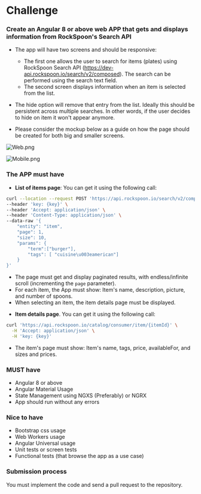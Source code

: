 # Challenge


### Create an Angular 8 or above web APP that gets and displays information from RockSpoon's Search API

- The app will have two screens and should be responsive:
  - The first one allows the user to search for items (plates) using RockSpoon Search API (https://dev-api.rockspoon.io/search/v2/composed). The search can be performed using the search text field. 
  - The second screen displays information when an item is selected from the list.


- The hide option will remove that entry from the list. Ideally this should be persistent across multiple searches. In other words, if the user decides to hide on item it won't appear anymore. 
- Please consider the mockup below as a guide on how the page should be created for both big and smaller screens.


![Web.png](https://github.com/spoonrocker/cart-web-template/blob/main/Web.png)

![Mobile.png](https://github.com/spoonrocker/cart-web-template/blob/main/Mobile.png)

### **The APP must have** ###

* __List of items page__: You can get it using the following call:

```sh
curl --location --request POST 'https://api.rockspoon.io/search/v2/composed' \
--header 'key: {key}' \
--header 'Accept: application/json' \
--header 'Content-Type: application/json' \
--data-raw '{ 
    "entity": "item",
    "page": 1,
    "size": 10,
    "params": {
        "term":["burger"],
        "tags": [ "cuisine\u003eamerican"]
    }
}'
```

* The page must get and display paginated results, with endless/infinite scroll (incrementing the `page` parameter).
* For each item, the App must show: Item's name, description, picture, and number of spoons.
* When selecting an item, the item details page must be displayed.
   
  
- __Item details page__. You can get it using the following call: 
```sh
curl 'https://api.rockspoon.io/catalog/consumer/item/{itemId}' \
  -H 'Accept: application/json' \
  -H 'key: {key}'
```
  * The item's page must show: Item's name, tags, price, availableFor, and sizes and prices.


### MUST have
* Angular 8 or above
* Angular Material Usage
* State Management using NGXS (Preferably) or NGRX
* App should run without any errors

### Nice to have
* Bootstrap css usage
* Web Workers usage
* Angular Universal usage
* Unit tests or screen tests
* Functional tests (that browse the app as a use case)


### Submission process

You must implement the code and send a pull request to the repository. 
